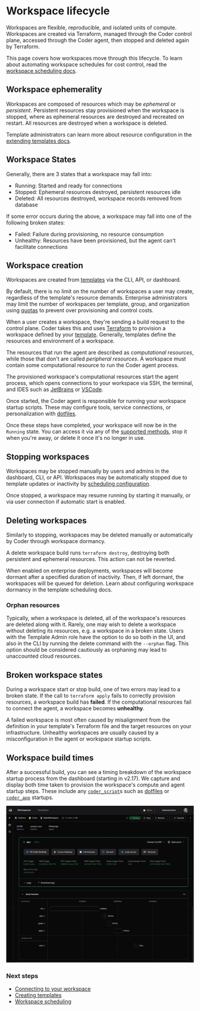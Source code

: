 # Workspace lifecycle

Workspaces are flexible, reproducible, and isolated units of compute. Workspaces
are created via Terraform, managed through the Coder control plane, accessed
through the Coder agent, then stopped and deleted again by Terraform.

This page covers how workspaces move through this lifecycle. To learn about
automating workspace schedules for cost control, read the
[workspace scheduling docs](./workspace-scheduling.md).

## Workspace ephemerality

Workspaces are composed of resources which may be _ephemeral_ or _persistent_.
Persistent resources stay provisioned when the workspace is stopped, where as
ephemeral resources are destroyed and recreated on restart. All resources are
destroyed when a workspace is deleted.

Template administrators can learn more about resource configuration in the
[extending templates docs](../admin/templates/extending-templates/resource-persistence.md).

## Workspace States

Generally, there are 3 states that a workspace may fall into:

- Running: Started and ready for connections
- Stopped: Ephemeral resources destroyed, persistent resources idle
- Deleted: All resources destroyed, workspace records removed from database

If some error occurs during the above, a workspace may fall into one of the
following broken states:

- Failed: Failure during provisioning, no resource consumption
- Unhealthy: Resources have been provisioned, but the agent can't facilitate
  connections

## Workspace creation

Workspaces are created from [templates](../admin/templates/index.md) via the
CLI, API, or dashboard.

By default, there is no limit on the number of workspaces a user may create,
regardless of the template's resource demands. Enterprise administrators may
limit the number of workspaces per template, group, and organization using
[quotas](../admin/users/quotas.md) to prevent over provisioning and control
costs.

When a user creates a workspace, they're sending a build request to the control
plane. Coder takes this and uses [Terraform](https://www.terraform.io/) to
provision a workspace defined by your [template](../admin/templates/index.md).
Generally, templates define the resources and environment of a workspace.

The resources that run the agent are described as _computational resources_,
while those that don't are called _peripheral resources_. A workspace must
contain some computational resource to run the Coder agent process.

The provisioned workspace's computational resources start the agent process,
which opens connections to your workspace via SSH, the terminal, and IDES such
as [JetBrains](./workspace-access/jetbrains.md) or
[VSCode](./workspace-access/vscode.md).

Once started, the Coder agent is responsible for running your workspace startup
scripts. These may configure tools, service connections, or personalization with
[dotfiles](./workspace-dotfiles.md).

Once these steps have completed, your workspace will now be in the `Running`
state. You can access it via any of the [supported methods](./index.md), stop it
when you're away, or delete it once it's no longer in use.

## Stopping workspaces

Workspaces may be stopped manually by users and admins in the dashboard, CLI, or
API. Workspaces may be automatically stopped due to template updates or
inactivity by [scheduling configuration](./workspace-scheduling.md).

Once stopped, a workspace may resume running by starting it manually, or via
user connection if automatic start is enabled.

## Deleting workspaces

Similarly to stopping, workspaces may be deleted manually or automatically by
Coder through workspace dormancy.

A delete workspace build runs `terraform destroy`, destroying both persistent
and ephemeral resources. This action can not be reverted.

When enabled on enterprise deployments, workspaces will become dormant after a
specified duration of inactivity. Then, if left dormant, the workspaces will be
queued for deletion. Learn about configuring workspace dormancy in the template
scheduling docs.

### Orphan resources

Typically, when a workspace is deleted, all of the workspace's resources are
deleted along with it. Rarely, one may wish to delete a workspace without
deleting its resources, e.g. a workspace in a broken state. Users with the
Template Admin role have the option to do so both in the UI, and also in the CLI
by running the delete command with the `--orphan` flag. This option should be
considered cautiously as orphaning may lead to unaccounted cloud resources.

## Broken workspace states

During a workspace start or stop build, one of two errors may lead to a broken
state. If the call to `terraform apply` fails to correctly provision resources,
a workspace build has **failed**. If the computational resources fail to connect
the agent, a workspace becomes **unhealthy**.

A failed workspace is most often caused by misalignment from the definition in
your template's Terraform file and the target resources on your infrastructure.
Unhealthy workspaces are usually caused by a misconfiguration in the agent or
workspace startup scripts.

## Workspace build times

After a successful build, you can see a timing breakdown of the workspace
startup process from the dashboard (starting in v2.17). We capture and display
both time taken to provision the workspace's compute and agent startup steps.
These include any
[`coder_script`](https://registry.terraform.io/providers/coder/coder/latest/docs/resources/script)s
such as [dotfiles](./workspace-dotfiles.md) or
[`coder_app`](https://registry.terraform.io/providers/coder/coder/latest/docs/resources/app)
startups.

![Workspace build timings UI](../images/admin/templates/troubleshooting/workspace-build-timings-ui.png)

### Next steps

- [Connecting to your workspace](./index.md)
- [Creating templates](../admin/templates/index.md)
- [Workspace scheduling](./workspace-scheduling.md)
